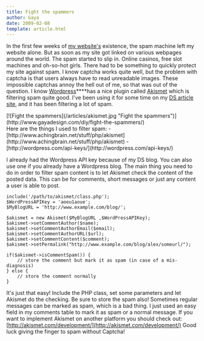 ```yaml
---
title: Fight the spammers
author: Gaya
date: 2009-02-08
template: article.html
---
```

In the first few weeks of [my website's](http://www.gayadesign.com/) existence, the spam machine left my website alone. But as soon as my site got linked on various webpages around the world. The spam started to slip in. Online casinos, free slot machines and oh-so-hot girls. There had to be something to quickly protect my site against spam. I know captcha works quite well, but the problem with captcha is that users always have to read unreadable images. These impossible captchas annoy the hell out of me, so that was out of the question. I know [Wordpress](http://wordpress.org/)****has a nice plugin called [Akismet](http://akismet.com/) which is filtering spam quite good. I've been using it for some time on my [DS article site](http://ds.gayadesign.nl/), and it has been filtering a lot of spam.

<div class="border">[![Fight the spammers](/articles/akismet.jpg "Fight the spammers")](http://www.gayadesign.com/diy/fight-the-spammers/)</div><span id="more-135"></span> Here are the things I used to filter spam: - [http://www.achingbrain.net/stuff/php/akismet](http://www.achingbrain.net/stuff/php/akismet)
- [http://wordpress.com/api-keys/](http://wordpress.com/api-keys/)

 I already had the Wordpress API key because of my DS blog. You can also use one if you already have a Wordpress blog. The main thing you need to do in order to filter spam content is to let Akismet check the content of the posted data. This can be for comments, short messages or just any content a user is able to post. 
```clike
include('/path/to/akismet/class.php');
$WordPressAPIKey = 'aoeu1aoue';
$MyBlogURL = 'http://www.example.com/blog/';

$akismet = new Akismet($MyBlogURL ,$WordPressAPIKey);
$akismet->setCommentAuthor($name);
$akismet->setCommentAuthorEmail($email);
$akismet->setCommentAuthorURL($url);
$akismet->setCommentContent($comment);
$akismet->setPermalink("http://www.example.com/blog/alex/someurl/");

if($akismet->isCommentSpam()) {
    // store the comment but mark it as spam (in case of a mis-diagnosis)
} else {
    // store the comment normally
}
```
 It's just that easy! Include the PHP class, set some parameters and let Akismet do the checking. Be sure to store the spam also! Sometimes regular messages can be marked as spam, which is a bad thing. I just used an easy field in my comments table to mark it as spam or a normal message. If you want to implement Akismet on another platform you should check out: [http://akismet.com/development/](http://akismet.com/development/) Good luck giving the finger to spam without Captcha!